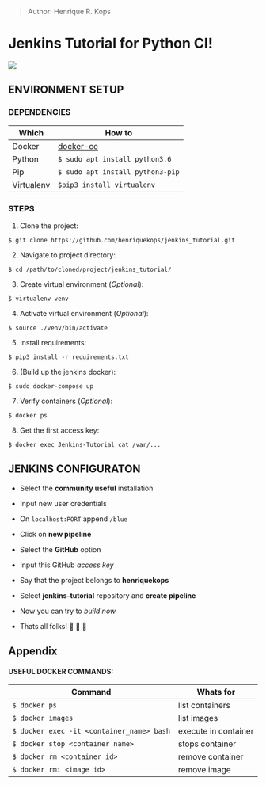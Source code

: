 > Author: Henrique R. Kops

# Jenkins Tutorial for Python CI!

![](https://wiki.jenkins.io/download/attachments/2916393/master-jenkins.svg)

## ENVIRONMENT SETUP

### DEPENDENCIES

Which | How to
------|-------
Docker |  [docker-ce](https://docs.docker.com/install/linux/docker-ce/ubuntu/)
Python | `$ sudo apt install python3.6`
Pip | `$ sudo apt install python3-pip`
Virtualenv | `$pip3 install virtualenv`

### STEPS

1. Clone the project:
```
$ git clone https://github.com/henriquekops/jenkins_tutorial.git
```

2. Navigate to project directory:
```
$ cd /path/to/cloned/project/jenkins_tutorial/
```

3. Create virtual environment (_Optional_):
```
$ virtualenv venv
```

4. Activate virtual environment (_Optional_):
```
$ source ./venv/bin/activate
```

5. Install requirements:
```
$ pip3 install -r requirements.txt
```

6. (Build up the jenkins docker):
```
$ sudo docker-compose up
```

7. Verify containers (_Optional_):
```
$ docker ps
```

8. Get the first access key:
```
$ docker exec Jenkins-Tutorial cat /var/...
```


## JENKINS CONFIGURATON

- Select the **community useful** installation

- Input new user credentials

- On `localhost:PORT` append `/blue`

- Click on **new pipeline**

- Select the **GitHub** option

- Input this GitHub _access key_

- Say that the project belongs to **henriquekops**

- Select **jenkins-tutorial** repository and **create pipeline**

- Now you can try to _build now_

- Thats all folks! :whale: :necktie: :snake:


## Appendix

#### USEFUL DOCKER COMMANDS:
Command | Whats for
--------|----------
`$ docker ps` | list containers
`$ docker images` | list images
`$ docker exec -it <container_name> bash` | execute in container
`$ docker stop <container name>` | stops container
`$ docker rm <container id>` | remove container
`$ docker rmi <image id>` | remove image
